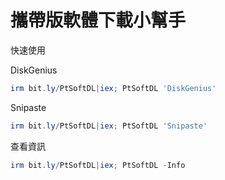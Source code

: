 攜帶版軟體下載小幫手
===

快速使用

DiskGenius
```ps1
irm bit.ly/PtSoftDL|iex; PtSoftDL 'DiskGenius'
```

Snipaste
```ps1
irm bit.ly/PtSoftDL|iex; PtSoftDL 'Snipaste'
```

查看資訊
```ps1
irm bit.ly/PtSoftDL|iex; PtSoftDL -Info
```
